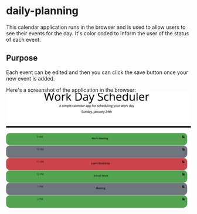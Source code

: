 # daily-planning

This calendar application runs in the browser and is used to allow users to see their events for the day. It's color coded to inform the user of the status of each event. 

## Purpose
Each event can be edited and then you can click the save button once your new event is added.

Here's a screenshot of the application in the browser:
![daily planing](./assets/daily-planning-calendar.png)
